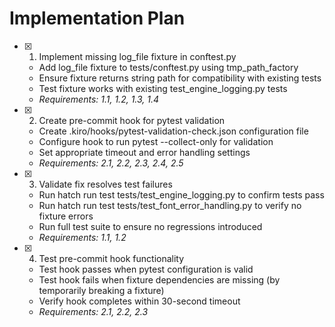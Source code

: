 # Implementation Plan

- [x] 1. Implement missing log_file fixture in conftest.py
  - Add log_file fixture to tests/conftest.py using tmp_path_factory
  - Ensure fixture returns string path for compatibility with existing tests
  - Test fixture works with existing test_engine_logging.py tests
  - _Requirements: 1.1, 1.2, 1.3, 1.4_

- [x] 2. Create pre-commit hook for pytest validation
  - Create .kiro/hooks/pytest-validation-check.json configuration file
  - Configure hook to run pytest --collect-only for validation
  - Set appropriate timeout and error handling settings
  - _Requirements: 2.1, 2.2, 2.3, 2.4, 2.5_

- [x] 3. Validate fix resolves test failures
  - Run hatch run test tests/test_engine_logging.py to confirm tests pass
  - Run hatch run test tests/test_font_error_handling.py to verify no fixture errors
  - Run full test suite to ensure no regressions introduced
  - _Requirements: 1.1, 1.2_

- [x] 4. Test pre-commit hook functionality
  - Test hook passes when pytest configuration is valid
  - Test hook fails when fixture dependencies are missing (by temporarily breaking a fixture)
  - Verify hook completes within 30-second timeout
  - _Requirements: 2.1, 2.2, 2.3_